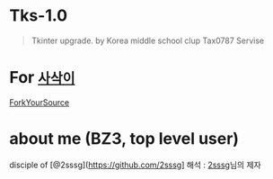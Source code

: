# Tks-1.0
 >Tkinter upgrade. by
 >Korea middle school clup Tax0787
 >Servise

# For [`사삭이`](https://github.com/sasak2)
[ForkYourSource](https://github.com/Tax0787/buymacbookfor--AnyOne)

# about me (BZ3, top level user)
disciple of [@2sssg](https://github.com/2sssg]
해석 : [2sssg](https://github.com/2sssg)님의 제자
